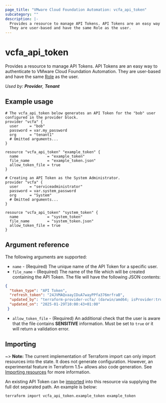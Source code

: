 ```yaml
---
page_title: "VMware Cloud Foundation Automation: vcfa_api_token"
subcategory: ""
description: |-
  Provides a resource to manage API Tokens. API Tokens are an easy way to authenticate to VMware Cloud Foundation Automation. 
  They are user-based and have the same Role as the user.
---
```


# vcfa_api_token 

Provides a resource to manage API Tokens. API Tokens are an easy way to authenticate to VMware Cloud Foundation Automation. 
They are user-based and have the same [Role](/providers/vmware/vcfa/latest/docs/resources/role) as the user.

_Used by: **Provider**, **Tenant**_

## Example usage

```hcl
# The vcfa_api_token below generates an API Token for the "bob" user configured in the provider block.
provider "vcfa" {
  user     = "bob"
  password = var.my_password
  org      = "tenant1"
  # Omitted arguments...
}

resource "vcfa_api_token" "example_token" {
  name             = "example_token"
  file_name        = "example_token.json"
  allow_token_file = true
}

# Creating an API Token as the System Administrator.
provider "vcfa" {
  user     = "serviceadministrator"
  password = var.system_password
  org      = "System"
  # Omitted arguments...
}

resource "vcfa_api_token" "system_token" {
  name             = "system_token"
  file_name        = "system_token.json"
  allow_token_file = true
}
```

## Argument reference

The following arguments are supported:

- `name` - (Required) The unique name of the API Token for a specific user.
- `file_name` - (Required) The name of the file which will be created containing the API Token. The file will have the following
JSON contents:
```json
{
  "token_type": "API Token",
  "refresh_token": "24JVMAQvaayIDuA7wayPPfa376mrfraB",
  "updated_by": "terraform-provider-vcfa/ (darwin/amd64; isProvider:true)",
  "updated_on": "2025-01-29T10:00:43+01:00"
 }
```
- `allow_token_file` - (Required) An additional check that the user is aware that the file contains
  **SENSITIVE** information. Must be set to `true` or it will return a validation error.

## Importing

~> **Note:** The current implementation of Terraform import can only import resources into the state. It does not generate
configuration. However, an experimental feature in Terraform 1.5+ allows also code generation.
See [Importing resources][importing-resources] for more information.

An existing API Token can be [imported][docs-import] into this resource via supplying
the full dot separated path. An example is below:

```
terraform import vcfa_api_token.example_token example_token
```

[docs-import]: https://www.terraform.io/docs/import/
[importing-resources]: /providers/vmware/vcfa/latest/docs/guides/importing_resources
